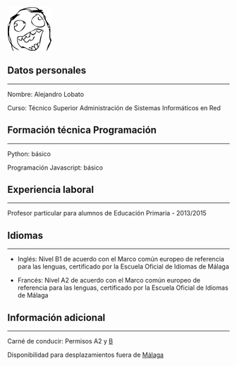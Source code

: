 <img src="images/rage.jpg" height="100" width="100" position="absolute" />

## Datos personales
***

Nombre: Alejandro Lobato

Curso: Técnico Superior Administración de Sistemas Informáticos en Red  

## Formación técnica Programación
***

Python: básico

Programación Javascript: básico  

## Experiencia laboral
***

Profesor particular para alumnos de Educación Primaria - 2013/2015  

## Idiomas
***

+ Inglés: Nivel B1 de acuerdo con el Marco común europeo de referencia para las lenguas, certificado por la Escuela Oficial de Idiomas de Málaga

+ Francés: Nivel A2 de acuerdo con el Marco común europeo de referencia para las lenguas, certificado por la Escuela Oficial de Idiomas de Málaga  

## Información adicional
***

Carné de conducir: Permisos A2 y [B](coche.md)

Disponibilidad para desplazamientos fuera de [Málaga](images/ciudad.md)
